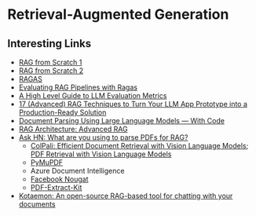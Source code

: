 # Retrieval-Augmented Generation

## Interesting Links

- [RAG from Scratch 1](https://github.com/langchain-ai/rag-from-scratch)
- [RAG from Scratch 2](https://towardsdatascience.com/local-rag-from-scratch-3afc6d3dea08)
- [RAGAS](https://medium.aiplanet.com/evaluate-rag-pipeline-using-ragas-fbdd8dd466c1)
- [Evaluating RAG Pipelines with Ragas](https://medium.com/towards-data-science/evaluating-rag-pipelines-with-ragas-5ff28aa27984)
- [A High Level Guide to LLM Evaluation Metrics](https://towardsdatascience.com/a-high-level-guide-to-llm-evaluation-metrics-fbecd08f725c)
- [17 (Advanced) RAG Techniques to Turn Your LLM App Prototype into a Production-Ready Solution](https://towardsdatascience.com/17-advanced-rag-techniques-to-turn-your-rag-app-prototype-into-a-production-ready-solution-5a048e36cdc8)
- [Document Parsing Using Large Language Models — With Code](https://towardsdatascience.com/document-parsing-using-large-language-models-with-code-9229fda09cdf)
- [RAG Architecture: Advanced RAG](https://medium.com/towards-artificial-intelligence/rag-architecture-advanced-rag-3fea83e0d189)
- [Ask HN: What are you using to parse PDFs for RAG?](https://news.ycombinator.com/item?id=41072632)
  - [ColPali: Efficient Document Retrieval with Vision Language Models](https://arxiv.org/abs/2407.01449); [PDF Retrieval with Vision Language Models](https://blog.vespa.ai/retrieval-with-vision-language-models-colpali/)
  - [PyMuPDF](https://medium.com/@pymupdf/rag-llm-and-pdf-conversion-to-markdown-text-with-pymupdf-03af00259b5d)
  - Azure Document Intelligence
  - [Facebook Nougat](https://facebookresearch.github.io/nougat/)
  - [PDF-Extract-Kit](https://github.com/opendatalab/PDF-Extract-Kit)
- [Kotaemon: An open-source RAG-based tool for chatting with your documents](https://cinnamon.github.io/kotaemon/)